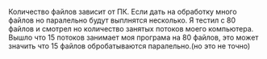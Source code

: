 Количество файлов зависит от ПК.
Если дать на обработку много файлов но паралельно будут выплнятся несколько.
Я тестил с 80 файлов и смотрел но количество занятых потоков моего компьютера.
Вышло что 15 потоков занимает моя програма на 80 файлов, это может значить что 15 файлов обробатываются паралельно.(но это не точно)

